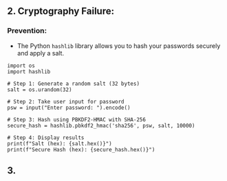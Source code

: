 
## 2. Cryptography Failure:
### Prevention:
- The Python `hashlib` library allows you to hash your passwords securely and apply a salt.

```
import os
import hashlib

# Step 1: Generate a random salt (32 bytes)
salt = os.urandom(32)

# Step 2: Take user input for password
psw = input("Enter password: ").encode()

# Step 3: Hash using PBKDF2-HMAC with SHA-256
secure_hash = hashlib.pbkdf2_hmac('sha256', psw, salt, 10000)

# Step 4: Display results
print(f"Salt (hex): {salt.hex()}")
print(f"Secure Hash (hex): {secure_hash.hex()}")
```



## 3. 